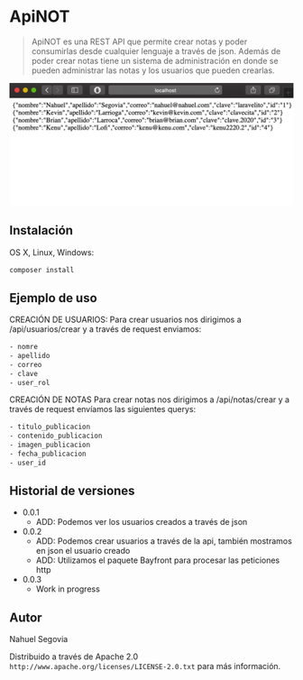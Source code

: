 # ApiNOT
> ApiNOT es una REST API que permite crear notas y poder consumirlas desde cualquier lenguaje a través de json. Además de poder crear notas tiene
un sistema de administración en donde se pueden administrar las notas y los usuarios que pueden crearlas.



![](apinot.png)

## Instalación

OS X, Linux, Windows:

```sh
composer install
```



## Ejemplo de uso

CREACIÓN DE USUARIOS:
Para crear usuarios nos dirigimos a /api/usuarios/crear y a través de request enviamos:
```
- nomre
- apellido
- correo
- clave
- user_rol
```

CREACIÓN DE NOTAS
Para crear notas nos dirigimos a /api/notas/crear y a través de request envíamos las siguientes querys:
```
- titulo_publicacion
- contenido_publicacion
- imagen_publicacion
- fecha_publicacion
- user_id
```


## Historial de versiones

* 0.0.1
    * ADD: Podemos ver los usuarios creados a través de json
* 0.0.2
    * ADD: Podemos crear usuarios a través de la api, también mostramos en json el usuario creado
    * ADD: Utilizamos el paquete Bayfront para procesar las peticiones http
* 0.0.3
    * Work in progress

## Autor

Nahuel Segovia 

Distribuido a través de Apache 2.0 ``http://www.apache.org/licenses/LICENSE-2.0.txt`` para más información.
